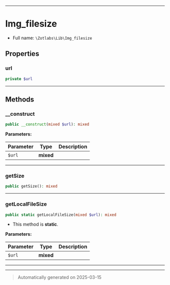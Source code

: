 ***

# Img_filesize





* Full name: `\Zotlabs\Lib\Img_filesize`



## Properties


### url



```php
private $url
```






***

## Methods


### __construct



```php
public __construct(mixed $url): mixed
```








**Parameters:**

| Parameter | Type | Description |
|-----------|------|-------------|
| `$url` | **mixed** |  |





***

### getSize



```php
public getSize(): mixed
```












***

### getLocalFileSize



```php
public static getLocalFileSize(mixed $url): mixed
```



* This method is **static**.




**Parameters:**

| Parameter | Type | Description |
|-----------|------|-------------|
| `$url` | **mixed** |  |





***


***
> Automatically generated on 2025-03-15
